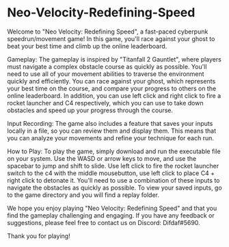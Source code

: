 # Neo-Velocity-Redefining-Speed
Welcome to "Neo Velocity: Redefining Speed", a fast-paced cyberpunk speedrun/movement game! 
In this game, you'll race against your ghost to beat your best time and climb up the online leaderboard.

Gameplay:
The gameplay is inspired by "Titanfall 2 Gauntlet", where players must navigate a complex obstacle course as quickly as possible. 
You'll need to use all of your movement abilities to traverse the environment quickly and efficiently. 
You can race against your ghost, which represents your best time on the course, and compare your progress to others on the online leaderboard. 
In addition, you can use left click and right click to fire a rocket launcher and C4 respectively, which you can use to take down obstacles and speed up your progress through the course.

Input Recording:
The game also includes a feature that saves your inputs locally in a file, so you can review them and display them. 
This means that you can analyze your movements and refine your technique for each run.

How to Play:
To play the game, simply download and run the executable file on your system. 
Use the WASD or arrow keys to move, and use the spacebar to jump and shift to slide. 
Use left click to fire the rocket launcher switch to the c4 with the middle mousebutton, use left click to place C4 + right click to detonate it. 
You'll need to use a combination of these inputs to navigate the obstacles as quickly as possible. 
To view your saved inputs, go to the game directory and you will find a replay folder.

We hope you enjoy playing "Neo Velocity: Redefining Speed" and that you find the gameplay challenging and engaging. 
If you have any feedback or suggestions, please feel free to contact us on Discord: Difdaf#5690.

Thank you for playing!
